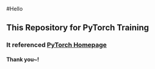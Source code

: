 #Hello

## This Repository for PyTorch Training

### It referenced [PyTorch Homepage](https://pytorch.org/tutorials/beginner/blitz/tensor_tutorial.html#sphx-glr-beginner-blitz-tensor-tutorial-py)

#### Thank you~!